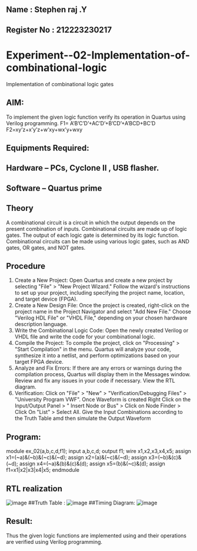 ## Name : Stephen raj .Y
## Register No : 212223230217

# Experiment--02-Implementation-of-combinational-logic
Implementation of combinational logic gates
 
## AIM:
To implement the given logic function verify its operation in Quartus using Verilog programming.
 F1= A’B’C’D’+AC’D’+B’CD’+A’BCD+BC’D
F2=xy’z+x’y’z+w’xy+wx’y+wxy
 
 
 
## Equipments Required:
## Hardware – PCs, Cyclone II , USB flasher.
## Software – Quartus prime


## Theory
 A combinational circuit is a circuit in which the output depends on the present combination of inputs. Combinational circuits
are made up of logic gates. The output of each logic gate is determined by its logic function. Combinational circuits can be 
made using various logic gates, such as AND gates, OR gates, and NOT gates.

## Procedure
1. Create a New Project: Open Quartus and create a new project by selecting "File" > "New Project Wizard." Follow the 
wizard's instructions to set up your project, including specifying the project name, location, and target device (FPGA).
2. Create a New Design File: Once the project is created, right-click on the project name in the Project Navigator and 
select "Add New File." Choose "Verilog HDL File" or "VHDL File," depending on your chosen hardware description 
language.
3. Write the Combinational Logic Code: Open the newly created Verilog or VHDL file and write the code for your 
combinational logic.
4. Compile the Project: To compile the project, click on "Processing" > "Start Compilation" in the menu. Quartus will 
analyze your code, synthesize it into a netlist, and perform optimizations based on your target FPGA device.
5. Analyze and Fix Errors: If there are any errors or warnings during the compilation process, Quartus will display them in 
the Messages window. Review and fix any issues in your code if necessary. View the RTL diagram.
6. Verification: Click on "File" > "New" > "Verification/Debugging Files" > "University Program VWF". Once Waveform is 
created Right Click on the Input/Output Panel > " Insert Node or Bus" > Click on Node Finder > Click On "List" > Select 
All. Give the Input Combinations according to the Truth Table amd then simulate the Output Waveform
## Program:
module ex_02(a,b,c,d,f1);
input a,b,c,d;
output f1;
wire x1,x2,x3,x4,x5;
assign x1=(~a)&(~b)&(~c)&(~d);
assign x2=(a)&(~c)&(~d);
assign x3=(~b)&(c)&(~d);
assign x4=(~a)&(b)&(c)&(d);
assign x5=(b)&(~c)&(d);
assign f1=x1|x2|x3|x4|x5;
endmodule
## RTL realization
![image](https://github.com/23002248/Experiment--02-Implementation-of-combinational-logic-/assets/151701774/e54a85df-5ad1-42c0-bfa2-848f7d038118)
##Truth Table :
![image](https://github.com/23002248/Experiment--02-Implementation-of-combinational-logic-/assets/151701774/b0318537-a7be-416c-b948-aee48172d0a8)
##Timing Diagram:
![image](https://github.com/23002248/Experiment--02-Implementation-of-combinational-logic-/assets/151701774/14694a84-696c-4a28-8ecc-42f3ad7c78f7)





## Result:
Thus the given logic functions are implemented using  and their operations are verified using Verilog programming.
